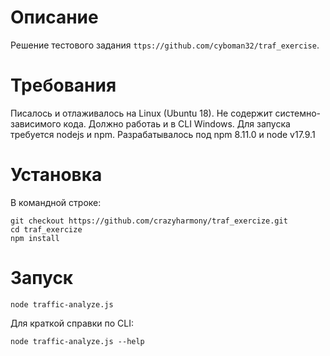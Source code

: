 # Описание

Решение тестового задания ```ttps://github.com/cyboman32/traf_exercise```.

# Требования

Писалось и отлаживалось на Linux (Ubuntu 18). Не содержит системно-зависимого кода. Должно работаь и в CLI Windows.
Для запуска требуется nodejs и npm. Разрабатывалось под npm 8.11.0 и node v17.9.1

# Установка
В командной строке:
```
git checkout https://github.com/crazyharmony/traf_exercize.git
cd traf_exercize
npm install
```

# Запуск
`node traffic-analyze.js`

Для краткой справки по CLI:

`node traffic-analyze.js --help`



